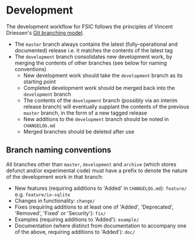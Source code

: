 # Development

The development workflow for FSIC follows the principles of Vincent Driessen's
[Git branching model](http://nvie.com/posts/a-successful-git-branching-model/).

* The `master` branch always contains the latest (fully-operational and
  documented) release i.e. it matches the contents of the latest tag
* The `development` branch consolidates new development work, by merging the
  contents of other branches (see below for naming conventions)
    * New development work should take the `development` branch as its starting
      point
	* Completed development work should be merged back into the `development`
      branch
	* The contents of the `development` branch (possibly via an interim release
      branch) will eventually supplant the contents of the previous `master`
      branch, in the form of a new tagged release
	* New additions to the `development` branch should be noted in
      `CHANGELOG.md`
	* Merged branches should be deleted after use

## Branch naming conventions

All branches other than `master`, `development` and `archive` (which stores
defunct and/or experimental code) must have a prefix to denote the nature of
the development work in that branch:

* New features (requiring additions to 'Added' in `CHANGELOG.md`): `feature/`
  e.g. `feature/io-sqlite`
* Changes in functionality: `change/`
* Fixes (requiring additions to at least one of 'Added', 'Deprecated',
  'Removed', 'Fixed' or 'Security'): `fix/`
* Examples (requiring additions to 'Added'): `example/`
* Documentation (where distinct from documentation to accompany one of the
  above, requiring additions to 'Added'): `doc/`
